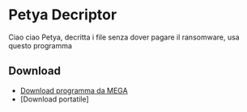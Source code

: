 # Petya Decriptor
Ciao ciao Petya, decritta i file senza dover pagare il ransomware, usa questo programma
## Download
* [Download programma da MEGA](https://bit.ly/manuelpetyadecriptor)
* [Download portatile]
